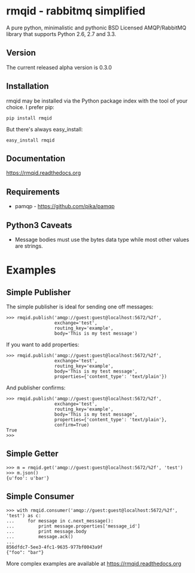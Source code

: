 rmqid - rabbitmq simplified
===========================
A pure python, minimalistic and pythonic BSD Licensed AMQP/RabbitMQ library that supports Python 2.6, 2.7 and 3.3.

Version
-------
The current released alpha version is 0.3.0

Installation
------------
rmqid may be installed via the Python package index with the tool of your choice. I prefer pip:

    pip install rmqid

But there's always easy_install:

    easy_install rmqid

Documentation
-------------

https://rmqid.readthedocs.org

Requirements
------------
 - pamqp - https://github.com/pika/pamqp

Python3 Caveats
---------------
 - Message bodies must use the bytes data type while most other values are strings.

Examples
========

Simple Publisher
----------------
The simple publisher is ideal for sending one off messages:

    >>> rmqid.publish('amqp://guest:guest@localhost:5672/%2f',
                      exchange='test',
                      routing_key='example',
                      body='This is my test message')

If you want to add properties:

    >>> rmqid.publish('amqp://guest:guest@localhost:5672/%2f',
                      exchange='test',
                      routing_key='example',
                      body='This is my test message',
                      properties={'content_type': 'text/plain'})

And publisher confirms:

    >>> rmqid.publish('amqp://guest:guest@localhost:5672/%2f',
                      exchange='test',
                      routing_key='example',
                      body='This is my test message',
                      properties={'content_type': 'text/plain'},
                      confirm=True)
    True
    >>>

Simple Getter
-------------

    >>> m = rmqid.get('amqp://guest:guest@localhost:5672/%2f', 'test')
    >>> m.json()
    {u'foo': u'bar'}

Simple Consumer
---------------

    >>> with rmqid.consumer('amqp://guest:guest@localhost:5672/%2f', 'test') as c:
    ...     for message in c.next_message():
    ...         print message.properties['message_id']
    ...         print message.body
    ...         message.ack()
    ...
    856dfdc7-5ee3-4fc1-9635-977bf0043a9f
    {"foo": "bar"}

More complex examples are available at https://rmqid.readthedocs.org
